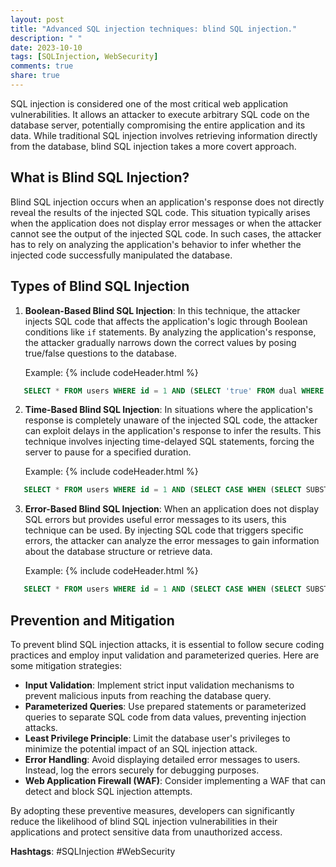 ```yaml
---
layout: post
title: "Advanced SQL injection techniques: blind SQL injection."
description: " "
date: 2023-10-10
tags: [SQLInjection, WebSecurity]
comments: true
share: true
---
```


SQL injection is considered one of the most critical web application vulnerabilities. It allows an attacker to execute arbitrary SQL code on the database server, potentially compromising the entire application and its data. While traditional SQL injection involves retrieving information directly from the database, blind SQL injection takes a more covert approach.

## What is Blind SQL Injection?

Blind SQL injection occurs when an application's response does not directly reveal the results of the injected SQL code. This situation typically arises when the application does not display error messages or when the attacker cannot see the output of the injected SQL code. In such cases, the attacker has to rely on analyzing the application's behavior to infer whether the injected code successfully manipulated the database.

## Types of Blind SQL Injection

1. **Boolean-Based Blind SQL Injection**: In this technique, the attacker injects SQL code that affects the application's logic through Boolean conditions like `if` statements. By analyzing the application's response, the attacker gradually narrows down the correct values by posing true/false questions to the database.

   Example:
   {% include codeHeader.html %}
```sql
   SELECT * FROM users WHERE id = 1 AND (SELECT 'true' FROM dual WHERE (SELECT COUNT(*) FROM users) > 0);
   ```

2. **Time-Based Blind SQL Injection**: In situations where the application's response is completely unaware of the injected SQL code, the attacker can exploit delays in the application's response to infer the results. This technique involves injecting time-delayed SQL statements, forcing the server to pause for a specified duration.

   Example:
   {% include codeHeader.html %}
```sql
   SELECT * FROM users WHERE id = 1 AND (SELECT CASE WHEN (SELECT SUBSTRING('abcdef', 1, 1)) = 'a' THEN pg_sleep(10) ELSE pg_sleep(0) END);
   ```

3. **Error-Based Blind SQL Injection**: When an application does not display SQL errors but provides useful error messages to its users, this technique can be used. By injecting SQL code that triggers specific errors, the attacker can analyze the error messages to gain information about the database structure or retrieve data.

   Example:
   {% include codeHeader.html %}
```sql
   SELECT * FROM users WHERE id = 1 AND (SELECT CASE WHEN (SELECT SUBSTRING('abcdef', 1, 1) FROM dual) = 'a' THEN 'true' ELSE 'false' END);
   ```

## Prevention and Mitigation

To prevent blind SQL injection attacks, it is essential to follow secure coding practices and employ input validation and parameterized queries. Here are some mitigation strategies:

- **Input Validation**: Implement strict input validation mechanisms to prevent malicious inputs from reaching the database query.
- **Parameterized Queries**: Use prepared statements or parameterized queries to separate SQL code from data values, preventing injection attacks.
- **Least Privilege Principle**: Limit the database user's privileges to minimize the potential impact of an SQL injection attack.
- **Error Handling**: Avoid displaying detailed error messages to users. Instead, log the errors securely for debugging purposes.
- **Web Application Firewall (WAF)**: Consider implementing a WAF that can detect and block SQL injection attempts.

By adopting these preventive measures, developers can significantly reduce the likelihood of blind SQL injection vulnerabilities in their applications and protect sensitive data from unauthorized access.

**Hashtags**: #SQLInjection #WebSecurity